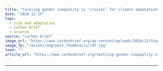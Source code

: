 ```yaml
---
title: "Tackling gender inequality is ‘crucial’ for climate adaptation"
date: "2020-12-15"
tags: 
  - risk and adaptation
  - carbon brief
  - science
source: "carbon brief"
image_url: "https://www.carbonbrief.org/wp-content/uploads/2020/12/Students-at-english-class.-Madaba-Jordan-583x372.jpg"
image_fp: "/assets/img/post_thumbnails/197.jpg"
lead: ""
article_url: "https://www.carbonbrief.org/tackling-gender-inequality-is-crucial-for-climate-adaptation"
---
```


---
